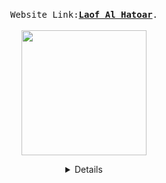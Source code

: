 

  <p align="center">
  <br>
  <samp>
    Website Link:<b><a rel="nofollow noopener noreferrer" target="_blank" href="https://ltdream.org.il/">Laof Al Hatoar</a></b>.
  </samp>
  <br>
  <br>
   <img src="https://ltdreamorgil.files.wordpress.com/2021/05/d79cd7a2d795d7a3-d7a2d79c-d794d7aad795d790d7a8-1-e1622734347812.png" width="200"/>
  </p>
  
  <details align="center">
 
  Building a website for the association using WordPress platform.
  <br>
  
  Participantes: 
  <br>
  
 Idan Kelman -idankelman - designer <br>
 Elad David  - eladdavid5  -validaton <br> 
 Ofek Zada -ofekzada  -programmer <br>
 Inbar Shmaya - inbarshmaya - project manager & client communication <br>
  
  
  לעוף על התואר מציעה לסטודנטים עם מוגבלויות שונות הזדמנות להשתייך לקהילה

  </details>
